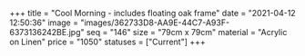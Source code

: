 +++
title = "Cool Morning - includes floating oak frame"
date = "2021-04-12 12:50:36"
image = "images/362733D8-AA9E-44C7-A93F-6373136242BE.jpg"
seq = "146"
size = "79cm x 79cm"
material = "Acrylic on Linen"
price = "1050"
statuses = ["Current"]
+++
